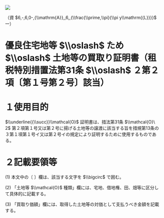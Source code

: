 ![](https://www.nta.go.jp/tmp/00c90f7a-b6e7-49cf-a940-fdadfd273705/images/33dbd66319e0c8a47812be00ca2cdbe83b3cac8d5d776ed706a91e1d081fc565.jpg)

（資 $6,-,6,0-,{\\mathrm{A}},,6,,{\\frac{\\prime,\\pi}{\\pi y\\mathrm{{L}}}}$ 一）

# 優良住宅地等 $\\oslash$ ため $\\oslash$ 土地等の買取り証明書（租税特別措置法第31条 $\\oslash$ ２第２項〔第１号第２号〕該当）

# １使用目的

$\\underline{{\\succ}}\\mathcal{O}$ 証明書は、措法第31条 $\\mathcal{O}\ 2$ 第２項第１号又は第２号に揚げる土地等の譲渡に該当する旨を措規第13条の３第１項第１号イ又は第２号イの規定により証明するために使用するものである。

# ２記載要領等

(1) 本文中の〔 〕欄は、該当する文字を $\\bigcirc$ で囲む。

(2) 「土地等 $\\mathcal{O}$ 種類」欄には、宅地、借地権、田、畑等に区分して具体的に記載する。

(3) 「買取り価額」欄には、取得した土地等の対価として支払うべき金額を記載する。